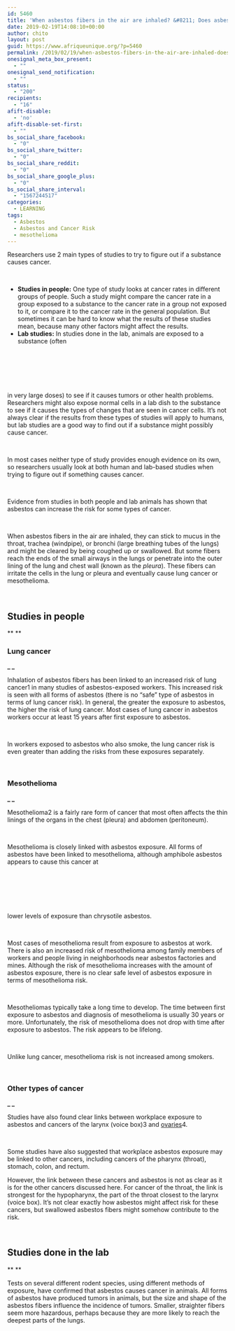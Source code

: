 ```yaml
---
id: 5460
title: 'When asbestos fibers in the air are inhaled? &#8211; Does asbestos cause cancer?'
date: 2019-02-19T14:08:10+00:00
author: chito
layout: post
guid: https://www.afriqueunique.org/?p=5460
permalink: /2019/02/19/when-asbestos-fibers-in-the-air-are-inhaled-does-asbestos-cause-cancer/
onesignal_meta_box_present:
  - ""
onesignal_send_notification:
  - ""
status:
  - "200"
recipients:
  - "16"
afift-disable:
  - 'no'
afift-disable-set-first:
  - ""
bs_social_share_facebook:
  - "0"
bs_social_share_twitter:
  - "0"
bs_social_share_reddit:
  - "0"
bs_social_share_google_plus:
  - "0"
bs_social_share_interval:
  - "1567244517"
categories:
  - LEARNING
tags:
  - Asbestos
  - Asbestos and Cancer Risk
  - mesothelioma
---
```

Researchers use 2 main types of studies to try to figure out if a substance causes cancer.

&nbsp;

  * **Studies in people:** One type of study looks at cancer rates in different groups of people. Such a study might compare the cancer rate in a group exposed to a substance to the cancer rate in a group not exposed to it, or compare it to the cancer rate in the general population. But sometimes it can be hard to know what the results of these studies mean, because many other factors might affect the results.
  * **Lab studies:** In studies done in the lab, animals are exposed to a substance (often

&nbsp;

&nbsp;

&nbsp;

in very large doses) to see if it causes tumors or other health problems. Researchers might also expose normal cells in a lab dish to the substance to see if it causes the types of changes that are seen in cancer cells. It’s not always clear if the results from these types of studies will apply to humans, but lab studies are a good way to find out if a substance might possibly cause cancer.

&nbsp;

In most cases neither type of study provides enough evidence on its own, so researchers usually look at both human and lab-based studies when trying to figure out if something causes cancer.

&nbsp;

Evidence from studies in both people and lab animals has shown that asbestos can increase the risk for some types of cancer.

&nbsp;

When asbestos fibers in the air are inhaled, they can stick to mucus in the throat, trachea (windpipe), or bronchi (large breathing tubes of the lungs) and might be cleared by being coughed up or swallowed. But some fibers reach the ends of the small airways in the lungs or penetrate into the outer lining of the lung and chest wall (known as the _pleura_). These fibers can irritate the cells in the lung or pleura and eventually cause lung cancer or mesothelioma.

&nbsp;

## Studies in people

** **

### Lung cancer

**_ _**

Inhalation of asbestos fibers has been linked to an increased risk of lung cancer1 in many studies of asbestos-exposed workers. This increased risk is seen with all forms of asbestos (there is no “safe” type of asbestos in terms of lung cancer risk). In general, the greater the exposure to asbestos, the higher the risk of lung cancer. Most cases of lung cancer in asbestos workers occur at least 15 years after first exposure to asbestos.

&nbsp;

In workers exposed to asbestos who also smoke, the lung cancer risk is even greater than adding the risks from these exposures separately.

&nbsp;

### Mesothelioma

**_ _**

Mesothelioma2 is a fairly rare form of cancer that most often affects the thin linings of the organs in the chest (pleura) and abdomen (peritoneum).

&nbsp;

Mesothelioma is closely linked with asbestos exposure. All forms of asbestos have been linked to mesothelioma, although amphibole asbestos appears to cause this cancer at

&nbsp;

&nbsp;

&nbsp;

lower levels of exposure than chrysotile asbestos.

&nbsp;

Most cases of mesothelioma result from exposure to asbestos at work. There is also an increased risk of mesothelioma among family members of workers and people living in neighborhoods near asbestos factories and mines. Although the risk of mesothelioma increases with the amount of asbestos exposure, there is no clear safe level of asbestos exposure in terms of mesothelioma risk.

&nbsp;

Mesotheliomas typically take a long time to develop. The time between first exposure to asbestos and diagnosis of mesothelioma is usually 30 years or more. Unfortunately, the risk of mesothelioma does not drop with time after exposure to asbestos. The risk appears to be lifelong.

&nbsp;

Unlike lung cancer, mesothelioma risk is not increased among smokers.

&nbsp;

### Other types of cancer

**_ _**

Studies have also found clear links between workplace exposure to asbestos and cancers of the larynx (voice box)3 and <u>ovaries</u>4.

&nbsp;

Some studies have also suggested that workplace asbestos exposure may be linked to other cancers, including cancers of the pharynx (throat), stomach, colon, and rectum.

However, the link between these cancers and asbestos is not as clear as it is for the other cancers discussed here. For cancer of the throat, the link is strongest for the hypopharynx, the part of the throat closest to the larynx (voice box). It’s not clear exactly how asbestos might affect risk for these cancers, but swallowed asbestos fibers might somehow contribute to the risk.

&nbsp;

## Studies done in the lab

** **

Tests on several different rodent species, using different methods of exposure, have confirmed that asbestos causes cancer in animals. All forms of asbestos have produced tumors in animals, but the size and shape of the asbestos fibers influence the incidence of tumors. Smaller, straighter fibers seem more hazardous, perhaps because they are more likely to reach the deepest parts of the lungs.

&nbsp;